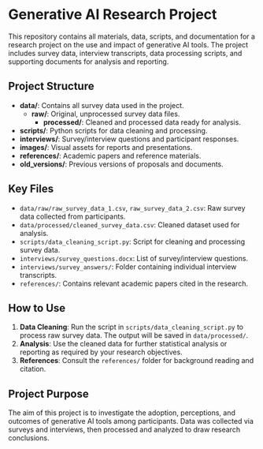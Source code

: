 # Generative AI Research Project

This repository contains all materials, data, scripts, and documentation for a research project on the use and impact of generative AI tools. The project includes survey data, interview transcripts, data processing scripts, and supporting documents for analysis and reporting.

## Project Structure

- **data/**: Contains all survey data used in the project.
  - **raw/**: Original, unprocessed survey data files.
	- **processed/**: Cleaned and processed data ready for analysis.
- **scripts/**: Python scripts for data cleaning and processing.
- **interviews/**: Survey/interview questions and participant responses.
- **images/**: Visual assets for reports and presentations.
- **references/**: Academic papers and reference materials.
- **old_versions/**: Previous versions of proposals and documents.

## Key Files

- `data/raw/raw_survey_data_1.csv`, `raw_survey_data_2.csv`: Raw survey data collected from participants.
- `data/processed/cleaned_survey_data.csv`: Cleaned dataset used for analysis.
- `scripts/data_cleaning_script.py`: Script for cleaning and processing survey data.
- `interviews/survey_questions.docx`: List of survey/interview questions.
- `interviews/survey_answers/`: Folder containing individual interview transcripts.
- `references/`: Contains relevant academic papers cited in the research.

## How to Use

1. **Data Cleaning**: Run the script in `scripts/data_cleaning_script.py` to process raw survey data. The output will be saved in `data/processed/`.
2. **Analysis**: Use the cleaned data for further statistical analysis or reporting as required by your research objectives.
3. **References**: Consult the `references/` folder for background reading and citation.

## Project Purpose

The aim of this project is to investigate the adoption, perceptions, and outcomes of generative AI tools among participants. Data was collected via surveys and interviews, then processed and analyzed to draw research conclusions.
